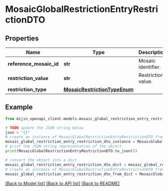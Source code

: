 # MosaicGlobalRestrictionEntryRestrictionDTO


## Properties

Name | Type | Description | Notes
------------ | ------------- | ------------- | -------------
**reference_mosaic_id** | **str** | Mosaic identifier. | 
**restriction_value** | **str** | Restriction value. | 
**restriction_type** | [**MosaicRestrictionTypeEnum**](MosaicRestrictionTypeEnum.md) |  | 

## Example

```python
from mijin_openapi_client.models.mosaic_global_restriction_entry_restriction_dto import MosaicGlobalRestrictionEntryRestrictionDTO

# TODO update the JSON string below
json = "{}"
# create an instance of MosaicGlobalRestrictionEntryRestrictionDTO from a JSON string
mosaic_global_restriction_entry_restriction_dto_instance = MosaicGlobalRestrictionEntryRestrictionDTO.from_json(json)
# print the JSON string representation of the object
print(MosaicGlobalRestrictionEntryRestrictionDTO.to_json())

# convert the object into a dict
mosaic_global_restriction_entry_restriction_dto_dict = mosaic_global_restriction_entry_restriction_dto_instance.to_dict()
# create an instance of MosaicGlobalRestrictionEntryRestrictionDTO from a dict
mosaic_global_restriction_entry_restriction_dto_from_dict = MosaicGlobalRestrictionEntryRestrictionDTO.from_dict(mosaic_global_restriction_entry_restriction_dto_dict)
```
[[Back to Model list]](../README.md#documentation-for-models) [[Back to API list]](../README.md#documentation-for-api-endpoints) [[Back to README]](../README.md)


